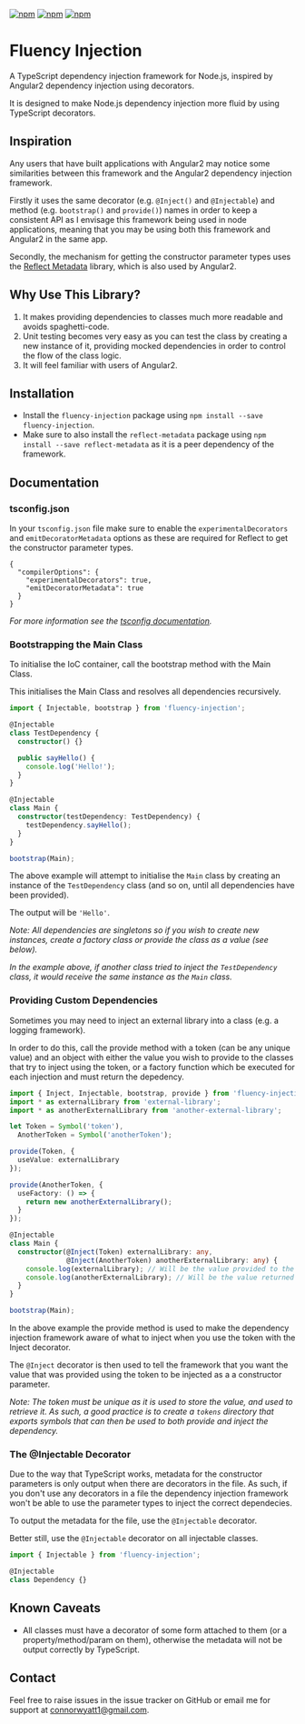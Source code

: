 [![npm](https://img.shields.io/npm/v/fluency-injection.svg)](https://www.npmjs.com/package/fluency-injection)
[![npm](https://img.shields.io/npm/dm/fluency-injection.svg)](https://www.npmjs.com/package/fluency-injection)
[![npm](https://img.shields.io/npm/dt/fluency-injection.svg)](https://www.npmjs.com/package/fluency-injection)

# Fluency Injection
A TypeScript dependency injection framework for Node.js, inspired by Angular2 dependency injection using decorators.

It is designed to make Node.js dependency injection more fluid by using TypeScript decorators.

## Inspiration
Any users that have built applications with Angular2 may notice some similarities between this framework and the Angular2 dependency injection framework.

Firstly it uses the same decorator (e.g. `@Inject()` and `@Injectable`) and method (e.g. `bootstrap()` and `provide()`) names in order to keep a consistent API as I envisage this framework being used in node applications, meaning that you may be using both this framework and Angular2 in the same app.

Secondly, the mechanism for getting the constructor parameter types uses the [Reflect Metadata](https://github.com/rbuckton/ReflectDecorators) library, which is also used by Angular2.

## Why Use This Library?

1. It makes providing dependencies to classes much more readable and avoids spaghetti-code.
2. Unit testing becomes very easy as you can test the class by creating a new instance of it, providing mocked dependencies in order to control the flow of the class logic.
3. It will feel familiar with users of Angular2.

## Installation
- Install the `fluency-injection` package using `npm install --save fluency-injection`.
- Make sure to also install the `reflect-metadata` package using `npm install --save reflect-metadata` as it is a peer dependency of the framework.

## Documentation

### tsconfig.json

In your `tsconfig.json` file make sure to enable the `experimentalDecorators` and `emitDecoratorMetadata` options as these are required for Reflect to get the constructor parameter types.

```
{
  "compilerOptions": {
    "experimentalDecorators": true,
    "emitDecoratorMetadata": true
  }
}
```

*For more information see the [tsconfig documentation](https://www.typescriptlang.org/docs/handbook/compiler-options.html).*

### Bootstrapping the Main Class

To initialise the IoC container, call the bootstrap method with the Main Class.

This initialises the Main Class and resolves all dependencies recursively.

```TypeScript
import { Injectable, bootstrap } from 'fluency-injection';

@Injectable
class TestDependency {
  constructor() {}

  public sayHello() {
    console.log('Hello!');
  }
}

@Injectable
class Main {
  constructor(testDependency: TestDependency) {
    testDependency.sayHello();
  }
}

bootstrap(Main);
```

The above example will attempt to initialise the `Main` class by creating an instance of the `TestDependency` class (and so on, until all dependencies have been provided).

The output will be `'Hello'`.

*Note: All dependencies are singletons so if you wish to create new instances, create a factory class or provide the class as a value (see below).*

*In the example above, if another class tried to inject the `TestDependency` class, it would receive the same instance as the `Main` class.*

### Providing Custom Dependencies

Sometimes you may need to inject an external library into a class (e.g. a logging framework).

In order to do this, call the provide method with a token (can be any unique value) and an object with either the value you wish to provide to the classes that try to inject using the token, or a factory function which be executed for each injection and must return the depedency.

```TypeScript
import { Inject, Injectable, bootstrap, provide } from 'fluency-injection';
import * as externalLibrary from 'external-library';
import * as anotherExternalLibrary from 'another-external-library';

let Token = Symbol('token'),
  AnotherToken = Symbol('anotherToken');

provide(Token, {
  useValue: externalLibrary
});

provide(AnotherToken, {
  useFactory: () => {
    return new anotherExternalLibrary();
  }
});

@Injectable
class Main {
  constructor(@Inject(Token) externalLibrary: any,
              @Inject(AnotherToken) anotherExternalLibrary: any) {
    console.log(externalLibrary); // Will be the value provided to the application using the provide method.
    console.log(anotherExternalLibrary); // Will be the value returned by the factory function passed to the provide method.
  }
}

bootstrap(Main);
```

In the above example the provide method is used to make the dependency injection framework aware of what to inject when you use the token with the Inject decorator.

The `@Inject` decorator is then used to tell the framework that you want the value that was provided using the token to be injected as a a constructor parameter.

*Note: The token must be unique as it is used to store the value, and used to retrieve it. As such, a good practice is to create a `tokens` directory that exports symbols that can then be used to both provide and inject the dependency.*

### The @Injectable Decorator

Due to the way that TypeScript works, metadata for the constructor parameters is only output when there are decorators in the file. As such, if you don't use any decorators in a file the dependency injection framework won't be able to use the parameter types to inject the correct dependecies.

To output the metadata for the file, use the `@Injectable` decorator.

Better still, use the `@Injectable` decorator on all injectable classes.

```TypeScript
import { Injectable } from 'fluency-injection';

@Injectable
class Dependency {}
```

## Known Caveats

- All classes must have a decorator of some form attached to them (or a property/method/param on them), otherwise the metadata will not be output correctly by TypeScript.

## Contact

Feel free to raise issues in the issue tracker on GitHub or email me for support at [connorwyatt1@gmail.com](mailto:connorwyatt1@gmail.com).
